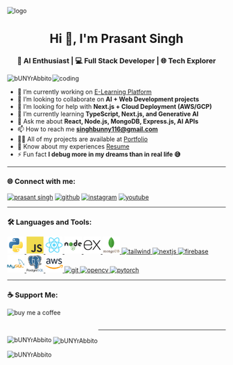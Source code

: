 ![logo](https://i.ibb.co/6tVfQ6C/banner.png)  

<h1 align="center">Hi 👋, I'm Prasant Singh</h1>  
<h3 align="center">🚀 AI Enthusiast | 💻 Full Stack Developer | 🌐 Tech Explorer</h3>  

<img align="right" alt="coding" width="400" src="https://user-images.githubusercontent.com/55389276/140866485-8fb1c876-9a8f-4d6a-98dc-08c4981eaf70.gif">  

<p align="left"> <img src="https://komarev.com/ghpvc/?username=bUNYrAbbito&label=Profile%20views&color=0e75b6&style=flat" alt="bUNYrAbbito" /> </p>  

- 🔭 I’m currently working on [E-Learning Platform](https://prashantsingh.space)  
- 👯 I’m looking to collaborate on **AI + Web Development projects**  
- 🤝 I’m looking for help with **Next.js + Cloud Deployment (AWS/GCP)**  
- 🌱 I’m currently learning **TypeScript, Next.js, and Generative AI**  
- 💬 Ask me about **React, Node.js, MongoDB, Express.js, AI APIs**  
- 📫 How to reach me **singhbunny116@gmail.com**  
- 👨‍💻 All of my projects are available at [Portfolio](https://prashantsingh.space)  
- 📄 Know about my experiences [Resume](#)  
- ⚡ Fun fact **I debug more in my dreams than in real life 😅**  

---

<h3 align="left">🌐 Connect with me:</h3>  
<p align="left">  
<a href="https://linkedin.com/in/prasant-singh-5383b4206" target="blank"><img align="center" src="https://raw.githubusercontent.com/rahuldkjain/github-profile-readme-generator/master/src/images/icons/Social/linked-in-alt.svg" alt="prasant singh" height="30" width="40" /></a>  
<a href="https://github.com/bUNYrAbbito" target="blank"><img align="center" src="https://raw.githubusercontent.com/rahuldkjain/github-profile-readme-generator/master/src/images/icons/Social/github.svg" alt="github" height="30" width="40" /></a>  
<a href="https://instagram.com/" target="blank"><img align="center" src="https://raw.githubusercontent.com/rahuldkjain/github-profile-readme-generator/master/src/images/icons/Social/instagram.svg" alt="instagram" height="30" width="40" /></a>  
<a href="https://www.youtube.com/" target="blank"><img align="center" src="https://raw.githubusercontent.com/rahuldkjain/github-profile-readme-generator/master/src/images/icons/Social/youtube.svg" alt="youtube" height="30" width="40" /></a>  
</p>  

---

<h3 align="left">🛠️ Languages and Tools:</h3>  
<p align="left">  
<a href="https://www.python.org" target="_blank" rel="noreferrer"> <img src="https://raw.githubusercontent.com/devicons/devicon/master/icons/python/python-original.svg" alt="python" width="40" height="40"/> </a>  
<a href="https://developer.mozilla.org/en-US/docs/Web/JavaScript" target="_blank" rel="noreferrer"> <img src="https://raw.githubusercontent.com/devicons/devicon/master/icons/javascript/javascript-original.svg" alt="javascript" width="40" height="40"/> </a>  
<a href="https://reactjs.org/" target="_blank" rel="noreferrer"> <img src="https://raw.githubusercontent.com/devicons/devicon/master/icons/react/react-original.svg" alt="react" width="40" height="40"/> </a>  
<a href="https://nodejs.org/" target="_blank" rel="noreferrer"> <img src="https://raw.githubusercontent.com/devicons/devicon/master/icons/nodejs/nodejs-original-wordmark.svg" alt="nodejs" width="40" height="40"/> </a>  
<a href="https://expressjs.com/" target="_blank" rel="noreferrer"> <img src="https://raw.githubusercontent.com/devicons/devicon/master/icons/express/express-original.svg" alt="express" width="40" height="40"/> </a>  
<a href="https://www.mongodb.com/" target="_blank" rel="noreferrer"> <img src="https://raw.githubusercontent.com/devicons/devicon/master/icons/mongodb/mongodb-original-wordmark.svg" alt="mongodb" width="40" height="40"/> </a>  
<a href="https://tailwindcss.com/" target="_blank" rel="noreferrer"> <img src="https://www.vectorlogo.zone/logos/tailwindcss/tailwindcss-icon.svg" alt="tailwind" width="40" height="40"/> </a>  
<a href="https://nextjs.org/" target="_blank" rel="noreferrer"> <img src="https://cdn.worldvectorlogo.com/logos/nextjs-2.svg" alt="nextjs" width="40" height="40"/> </a>  
<a href="https://firebase.google.com/" target="_blank" rel="noreferrer"> <img src="https://www.vectorlogo.zone/logos/firebase/firebase-icon.svg" alt="firebase" width="40" height="40"/> </a>  
<a href="https://www.mysql.com/" target="_blank" rel="noreferrer"> <img src="https://raw.githubusercontent.com/devicons/devicon/master/icons/mysql/mysql-original-wordmark.svg" alt="mysql" width="40" height="40"/> </a>  
<a href="https://www.postgresql.org/" target="_blank" rel="noreferrer"> <img src="https://raw.githubusercontent.com/devicons/devicon/master/icons/postgresql/postgresql-original-wordmark.svg" alt="postgresql" width="40" height="40"/> </a>  
<a href="https://aws.amazon.com/" target="_blank" rel="noreferrer"> <img src="https://raw.githubusercontent.com/devicons/devicon/master/icons/amazonwebservices/amazonwebservices-original-wordmark.svg" alt="aws" width="40" height="40"/> </a>  
<a href="https://git-scm.com/" target="_blank" rel="noreferrer"> <img src="https://www.vectorlogo.zone/logos/git-scm/git-scm-icon.svg" alt="git" width="40" height="40"/> </a>  
<a href="https://opencv.org/" target="_blank" rel="noreferrer"> <img src="https://www.vectorlogo.zone/logos/opencv/opencv-icon.svg" alt="opencv" width="40" height="40"/> </a>  
<a href="https://pytorch.org/" target="_blank" rel="noreferrer"> <img src="https://www.vectorlogo.zone/logos/pytorch/pytorch-icon.svg" alt="pytorch" width="40" height="40"/> </a>  
</p>  

---

<h3 align="left">☕ Support Me:</h3>  
<p><a href="https://www.buymeacoffee.com/"> <img align="left" src="https://cdn.buymeacoffee.com/buttons/v2/default-yellow.png" height="50" width="210" alt="buy me a coffee" /></a></p><br><br>  

---

<p><img align="left" src="https://github-readme-stats.vercel.app/api/top-langs?username=bUNYrAbbito&show_icons=true&locale=en&layout=compact&theme=radical" alt="bUNYrAbbito" /></p>  

<p>&nbsp;<img align="center" src="https://github-readme-stats.vercel.app/api?username=bUNYrAbbito&show_icons=true&locale=en&theme=radical" alt="bUNYrAbbito" /></p>  

<p><img align="center" src="https://github-readme-streak-stats.herokuapp.com/?user=bUNYrAbbito&theme=radical" alt="bUNYrAbbito" /></p>  
